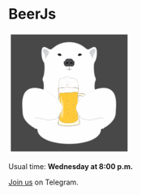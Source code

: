 # BeerJs

<img src="https://raw.githubusercontent.com/beerjs/berlin/master/assets/bear_with_beer.png" alt="BeerJS Berlin" width="240" height="240" />

Usual time: **Wednesday at 8:00 p.m.**

[Join us](https://t.me/beerjs_berlin) on Telegram.
